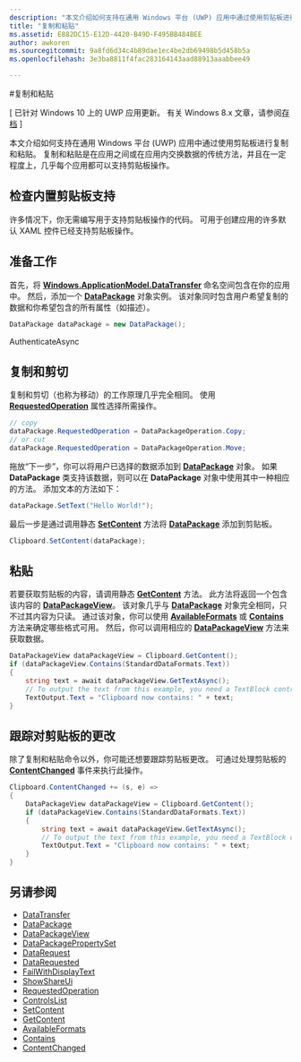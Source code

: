 ```yaml
---
description: "本文介绍如何支持在通用 Windows 平台 (UWP) 应用中通过使用剪贴板进行复制和粘贴。"
title: "复制和粘贴"
ms.assetid: E882DC15-E12D-4420-B49D-F495BB484BEE
author: awkoren
ms.sourcegitcommit: 9a8fd6d34c4b89dae1ec4be2db69498b5d458b5a
ms.openlocfilehash: 3e3ba8811f4fac283164143aad88913aaabbee49

---
```

#复制和粘贴

\[ 已针对 Windows 10 上的 UWP 应用更新。 有关 Windows 8.x 文章，请参阅[存档](http://go.microsoft.com/fwlink/p/?linkid=619132) \]


本文介绍如何支持在通用 Windows 平台 (UWP) 应用中通过使用剪贴板进行复制和粘贴。 复制和粘贴是在应用之间或在应用内交换数据的传统方法，并且在一定程度上，几乎每个应用都可以支持剪贴板操作。

## 检查内置剪贴板支持


许多情况下，你无需编写用于支持剪贴板操作的代码。 可用于创建应用的许多默认 XAML 控件已经支持剪贴板操作。 

## 准备工作

首先，将 [**Windows.ApplicationModel.DataTransfer**](https://msdn.microsoft.com/library/windows/apps/Windows.ApplicationModel.DataTransfer) 命名空间包含在你的应用中。 然后，添加一个 [**DataPackage**](https://msdn.microsoft.com/library/windows/apps/Windows.ApplicationModel.DataTransfer.DataPackage) 对象实例。 该对象同时包含用户希望复制的数据和你希望包含的所有属性（如描述）。

<!-- For some reason, the snippets in this file are all inline in the WDCML topic. Suggest moving to VS project with rest of snippets. -->
```cs
DataPackage dataPackage = new DataPackage();
```

AuthenticateAsync

## 复制和剪切

复制和剪切（也称为移动）的工作原理几乎完全相同。 使用 [**RequestedOperation**](https://msdn.microsoft.com/library/windows/apps/Windows.ApplicationModel.DataTransfer.DataPackage.RequestedOperation) 属性选择所需操作。

```cs
// copy 
dataPackage.RequestedOperation = DataPackageOperation.Copy;
// or cut
dataPackage.RequestedOperation = DataPackageOperation.Move;
```
拖放“下一步”，你可以将用户已选择的数据添加到 [**DataPackage**](https://msdn.microsoft.com/library/windows/apps/Windows.ApplicationModel.DataTransfer.DataPackage) 对象。 如果 **DataPackage** 类支持该数据，则可以在 **DataPackage** 对象中使用其中一种相应的方法。 添加文本的方法如下：

```cs
dataPackage.SetText("Hello World!");
```

最后一步是通过调用静态 [**SetContent**](https://msdn.microsoft.com/library/windows/apps/Windows.ApplicationModel.DataTransfer.Clipboard.SetContent(Windows.ApplicationModel.DataTransfer.DataPackage)) 方法将 [**DataPackage**](https://msdn.microsoft.com/library/windows/apps/Windows.ApplicationModel.DataTransfer.DataPackage) 添加到剪贴板。

```cs
Clipboard.SetContent(dataPackage);
```
## 粘贴

若要获取剪贴板的内容，请调用静态 [**GetContent**](https://msdn.microsoft.com/library/windows/apps/Windows.ApplicationModel.DataTransfer.Clipboard.GetContent) 方法。 此方法将返回一个包含该内容的 [**DataPackageView**](https://msdn.microsoft.com/library/windows/apps/Windows.ApplicationModel.DataTransfer.DataPackageView)。 该对象几乎与 [**DataPackage**](https://msdn.microsoft.com/library/windows/apps/Windows.ApplicationModel.DataTransfer.DataPackage) 对象完全相同，只不过其内容为只读。 通过该对象，你可以使用 [**AvailableFormats**](https://msdn.microsoft.com/library/windows/apps/Windows.ApplicationModel.DataTransfer.DataPackageView.AvailableFormats) 或 [**Contains**](https://msdn.microsoft.com/library/windows/apps/Windows.ApplicationModel.DataTransfer.DataPackageView.Contains(System.String)) 方法来确定哪些格式可用。 然后，你可以调用相应的 [**DataPackageView**](https://msdn.microsoft.com/library/windows/apps/Windows.ApplicationModel.DataTransfer.DataPackageView) 方法来获取数据。

```cs
DataPackageView dataPackageView = Clipboard.GetContent();
if (dataPackageView.Contains(StandardDataFormats.Text))
{
    string text = await dataPackageView.GetTextAsync();
    // To output the text from this example, you need a TextBlock control
    TextOutput.Text = "Clipboard now contains: " + text;
}
```

## 跟踪对剪贴板的更改

除了复制和粘贴命令以外，你可能还想要跟踪剪贴板更改。 可通过处理剪贴板的 [**ContentChanged**](https://msdn.microsoft.com/library/windows/apps/Windows.ApplicationModel.DataTransfer.Clipboard.ContentChanged) 事件来执行此操作。

```cs
Clipboard.ContentChanged += (s, e) => 
{
    DataPackageView dataPackageView = Clipboard.GetContent();
    if (dataPackageView.Contains(StandardDataFormats.Text))
    {
        string text = await dataPackageView.GetTextAsync();
        // To output the text from this example, you need a TextBlock control
        TextOutput.Text = "Clipboard now contains: " + text;
    }
}
```

## 另请参阅

* [DataTransfer](https://msdn.microsoft.com/library/windows/apps/windows.applicationmodel.datatransfer.aspx)
* [DataPackage](https://msdn.microsoft.com/library/windows/apps/windows.applicationmodel.datatransfer.datapackage.aspx)
* [DataPackageView](https://msdn.microsoft.com/library/windows/apps/windows.applicationmodel.datatransfer.datapackageview.aspx)
* [DataPackagePropertySet]( https://msdn.microsoft.com/library/windows/apps/windows.applicationmodel.datatransfer.datapackagepropertyset.aspx)
* [DataRequest](https://msdn.microsoft.com/library/windows/apps/windows.applicationmodel.datatransfer.datarequest.aspx) 
* [DataRequested]( https://msdn.microsoft.com/library/windows/apps/windows.applicationmodel.datatransfer.datatransfermanager.datarequested.aspx)
* [FailWithDisplayText](https://msdn.microsoft.com/library/windows/apps/windows.applicationmodel.datatransfer.datarequest.failwithdisplaytext.aspx)
* [ShowShareUi](https://msdn.microsoft.com/library/windows/apps/windows.applicationmodel.datatransfer.datatransfermanager.showshareui.aspx)
* [RequestedOperation](https://msdn.microsoft.com/library/windows/apps/windows.applicationmodel.datatransfer.datapackage.requestedoperation.aspx) 
* [ControlsList](https://msdn.microsoft.com/library/windows/apps/xaml/mt185406.aspx)
* [SetContent](https://msdn.microsoft.com/library/windows/apps/xaml/windows.applicationmodel.datatransfer.clipboard.setcontent.aspx)
* [GetContent](https://msdn.microsoft.com/library/windows/apps/xaml/windows.applicationmodel.datatransfer.clipboard.getcontent.aspx)
* [AvailableFormats](https://msdn.microsoft.com/library/windows/apps/windows.applicationmodel.datatransfer.datapackageview.availableformats.aspx)
* [Contains](https://msdn.microsoft.com/library/windows/apps/windows.applicationmodel.datatransfer.datapackageview.contains.aspx)
* [ContentChanged](https://msdn.microsoft.com/library/windows/apps/xaml/windows.applicationmodel.datatransfer.clipboard.contentchanged.aspx)




<!--HONumber=Jun16_HO4-->


